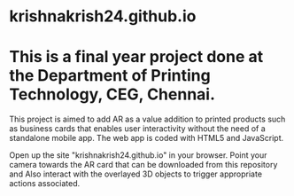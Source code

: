 # krishnakrish24.github.io
# This is a final year project done at the Department of Printing Technology, CEG, Chennai.

This project is aimed to add AR as a value addition to
printed products such as business cards that enables user
interactivity without the need of a standalone mobile app.
The web app is coded with HTML5 and JavaScript.

Open up the site "krishnakrish24.github.io" in your browser.
Point your camera towards the AR card
that can be downloaded from this repository and
Also interact with the overlayed 3D objects to
trigger appropriate actions associated.
